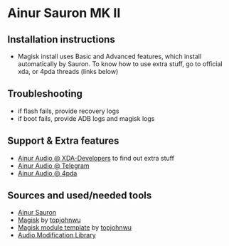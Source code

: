 # Ainur Sauron MK II

## Installation instructions
 - Magisk install uses Basic and Advanced features, which install automatically by Sauron. To know how to use extra stuff, go to official xda, or 4pda threads (links below) 
 
## Troubleshooting
 - if flash fails, provide recovery logs 
 - if boot fails, provide ADB logs and magisk logs

## Support & Extra features
 - [Ainur Audio @ XDA-Developers](https://forum.xda-developers.com/android/software/soundmod-ainur-audio-t3450516) to find out extra stuff
 - [Ainur Audio @ Telegram](https://t.me/ainuraudio)
 - [Ainur Audio @ 4pda](http://4pda.ru/forum/index.php?showtopic=744922)

 
## Sources and used/needed tools
 - [Ainur Sauron](https://forum.xda-developers.com/android/software/soundmod-ainur-audio-t3450516)
 - [Magisk](https://github.com/topjohnwu/Magisk) by [topjohnwu](https://forum.xda-developers.com/member.php?u=4470081)
 - [Magisk module template](https://github.com/topjohnwu/magisk-module-template) by [topjohnwu](https://forum.xda-developers.com/member.php?u=4470081)
 - [Audio Modification Library](https://github.com/therealahrion/Audio-Modification-Library)